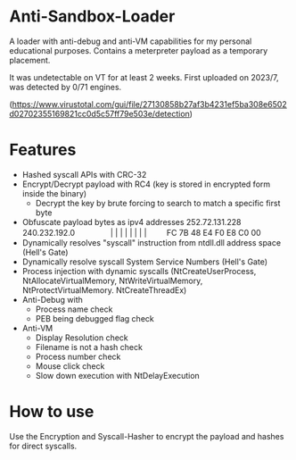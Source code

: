 # Anti-Sandbox-Loader
A loader with anti-debug and anti-VM capabilities for my personal educational purposes.
Contains a meterpreter payload as a temporary placement.

It was undetectable on VT for at least 2 weeks. 
First uploaded on 2023/7, was detected by 0/71 engines.

(https://www.virustotal.com/gui/file/27130858b27af3b4231ef5ba308e6502d02702355169821cc0d5c57ff79e503e/detection)

# Features
 - Hashed syscall APIs with CRC-32
 - Encrypt/Decrypt payload with RC4 (key is stored in encrypted form inside the binary)
     - Decrypt the key by brute forcing to search to match a specific first byte
 - Obfuscate payload bytes as ipv4 addresses
       252.72.131.228  240.232.192.0
　　　　 |   |   |  |    |   |   |  |
   　　 FC  7B  48 E4   F0  E8  C0 00
 - Dynamically resolves "syscall" instruction from ntdll.dll address space (Hell's Gate)
 - Dynamically resolve syscall System Service Numbers (Hell's Gate)
 - Process injection with dynamic syscalls (NtCreateUserProcess, NtAllocateVirtualMemory, NtWriteVirtualMemory, NtProtectVirtualMemory. NtCreateThreadEx)
 - Anti-Debug with
     - Process name check
     - PEB being debugged flag check
 - Anti-VM
     - Display Resolution check
     - Filename is not a hash check
     - Process number check
     - Mouse click check
     - Slow down execution with NtDelayExecution

# How to use
Use the Encryption and Syscall-Hasher to encrypt the payload and hashes for direct syscalls.
